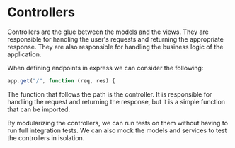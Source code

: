 # Controllers

Controllers are the glue between the models and the views. They are responsible for handling the user's requests and returning the appropriate response. They are also responsible for handling the business logic of the application.

When defining endpoints in express we can consider the following:

```javascript
app.get("/", function (req, res) {
```

The function that follows the path is the controller. It is responsible for handling the request and returning the response, but it is a simple function that can be imported.

By modularizing the controllers, we can run tests on them without having to run full integration tests. We can also mock the models and services to test the controllers in isolation.
